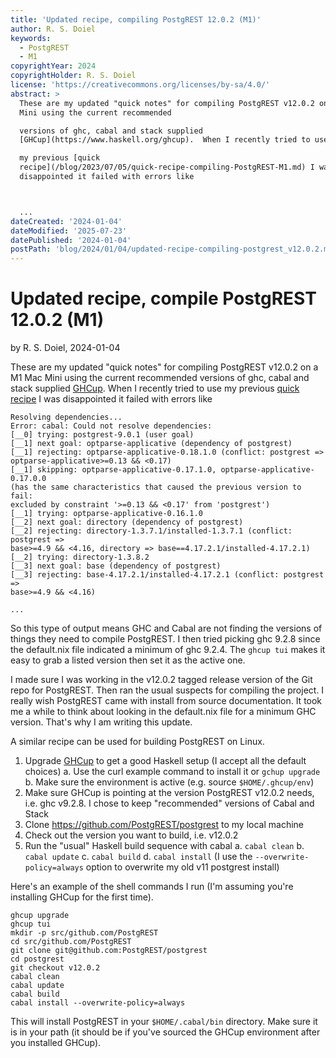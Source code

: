 ```yaml
---
title: 'Updated recipe, compiling PostgREST 12.0.2 (M1)'
author: R. S. Doiel
keywords:
  - PostgREST
  - M1
copyrightYear: 2024
copyrightHolder: R. S. Doiel
license: 'https://creativecommons.org/licenses/by-sa/4.0/'
abstract: >
  These are my updated "quick notes" for compiling PostgREST v12.0.2 on a M1 Mac
  Mini using the current recommended

  versions of ghc, cabal and stack supplied
  [GHCup](https://www.haskell.org/ghcup).  When I recently tried to use

  my previous [quick
  recipe](/blog/2023/07/05/quick-recipe-compiling-PostgREST-M1.md) I was
  disappointed it failed with errors like 



  ...
dateCreated: '2024-01-04'
dateModified: '2025-07-23'
datePublished: '2024-01-04'
postPath: 'blog/2024/01/04/updated-recipe-compiling-postgrest_v12.0.2.md'
---
```


# Updated recipe, compile PostgREST 12.0.2 (M1)

by R. S. Doiel, 2024-01-04

These are my updated "quick notes" for compiling PostgREST v12.0.2 on a M1 Mac Mini using the current recommended
versions of ghc, cabal and stack supplied [GHCup](https://www.haskell.org/ghcup).  When I recently tried to use
my previous [quick recipe](/blog/2023/07/05/quick-recipe-compiling-PostgREST-M1.md) I was disappointed it failed with errors like 

~~~
Resolving dependencies...
Error: cabal: Could not resolve dependencies:
[__0] trying: postgrest-9.0.1 (user goal)
[__1] next goal: optparse-applicative (dependency of postgrest)
[__1] rejecting: optparse-applicative-0.18.1.0 (conflict: postgrest =>
optparse-applicative>=0.13 && <0.17)
[__1] skipping: optparse-applicative-0.17.1.0, optparse-applicative-0.17.0.0
(has the same characteristics that caused the previous version to fail:
excluded by constraint '>=0.13 && <0.17' from 'postgrest')
[__1] trying: optparse-applicative-0.16.1.0
[__2] next goal: directory (dependency of postgrest)
[__2] rejecting: directory-1.3.7.1/installed-1.3.7.1 (conflict: postgrest =>
base>=4.9 && <4.16, directory => base==4.17.2.1/installed-4.17.2.1)
[__2] trying: directory-1.3.8.2
[__3] next goal: base (dependency of postgrest)
[__3] rejecting: base-4.17.2.1/installed-4.17.2.1 (conflict: postgrest =>
base>=4.9 && <4.16)

...

~~~

So this type of output means GHC and Cabal are not finding the versions of things they need
to compile PostgREST. I then tried picking ghc 9.2.8 since the default.nix file indicated
a minimum of ghc 9.2.4.  The `ghcup tui` makes it easy to grab a listed version then set it
as the active one.

I made sure I was working in the v12.0.2 tagged release version of the Git repo for PostgREST.
Then ran the usual suspects for compiling the project. I really wish PostgREST came with 
install from source documentation. It took me a while to think about looking in the default.nix
file for a minimum GHC version. That's why I am writing this update.

A similar recipe can be used for building PostgREST on Linux.

1. Upgrade [GHCup](https://www.haskell.org/ghcup/) to get a good Haskell setup (I accept all the default choices)
    a. Use the curl example command to install it or `gchup upgrade`
    b. Make sure the environment is active (e.g. source `$HOME/.ghcup/env`)
2. Make sure GHCup is pointing at the version PostgREST v12.0.2 needs, i.e. ghc v9.2.8. I chose to keep "recommended" versions of Cabal and Stack
3. Clone <https://github.com/PostgREST/postgrest> to my local machine
4. Check out the version you want to build, i.e. v12.0.2
5. Run the "usual" Haskell build sequence with cabal
    a. `cabal clean`
    b. `cabal update`
    c. `cabal build`
    d. `cabal install` (I use the `--overwrite-policy=always` option to overwrite my old v11 postgrest install)

Here's an example of the shell commands I run (I'm assuming you're installing GHCup for the first time).

~~~
ghcup upgrade
ghcup tui
mkdir -p src/github.com/PostgREST
cd src/github.com/PostgREST
git clone git@github.com:PostgREST/postgrest
cd postgrest
git checkout v12.0.2
cabal clean
cabal update
cabal build
cabal install --overwrite-policy=always
~~~

This will install PostgREST in your `$HOME/.cabal/bin` directory. Make sure
it is in your path (it should be if you've sourced the GHCup environment after you installed GHCup).
